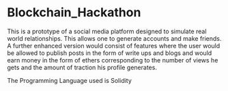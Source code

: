# Blockchain_Hackathon

This is a prototype of a social media platform designed to simulate real world relationships. This allows one to generate accounts and make friends. 
A further enhanced version would consist of features where the user would be allowed to publish posts in the form of write ups and blogs and would earn money in the form of ethers corresponding to the number of views he gets and the amount of traction his profile generates.

The Programming Language used is Solidity

